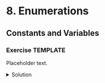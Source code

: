
# 8. Enumerations

## Constants and Variables

### Exercise TEMPLATE

Placeholder text.

<details>
<summary>Solution</summary>
```Swift

```
</details>

